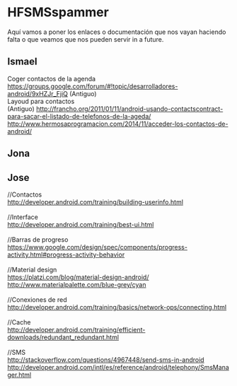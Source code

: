 # HFSMSspammer
Aquí vamos a poner los enlaces o documentación que nos vayan haciendo falta o que veamos que nos pueden servir in a future.


Ismael
------
Coger contactos de la agenda <br>
https://groups.google.com/forum/#!topic/desarrolladores-android/9xHZJr_FjiQ (Antiguo)
<br>
Layoud para contactos<br>
(Antiguo)
http://francho.org/2011/01/11/android-usando-contactscontract-para-sacar-el-listado-de-telefonos-de-la-ageda/ 
<br>
http://www.hermosaprogramacion.com/2014/11/acceder-los-contactos-de-android/
<br>


Jona
-------




Jose
-------
//Contactos <br>
http://developer.android.com/training/building-userinfo.html <br>
<br>
//Interface <br>
http://developer.android.com/training/best-ui.html <br>
<br>
//Barras de progreso <br>
https://www.google.com/design/spec/components/progress-activity.html#progress-activity-behavior <br>
<br>
//Material design <br>
https://platzi.com/blog/material-design-android/ <br>
http://www.materialpalette.com/blue-grey/cyan <br>
<br>
//Conexiones de red <br>
http://developer.android.com/training/basics/network-ops/connecting.html <br>
<br>
//Cache <br>
http://developer.android.com/training/efficient-downloads/redundant_redundant.html <br>
<br>
//SMS <br>
http://stackoverflow.com/questions/4967448/send-sms-in-android
http://developer.android.com/intl/es/reference/android/telephony/SmsManager.html